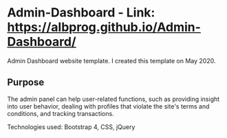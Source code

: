 # Admin-Dashboard - Link: https://albprog.github.io/Admin-Dashboard/

 Admin Dashboard website template. I created this template on May 2020.
 
 ## Purpose
 
 The admin panel can help user-related functions, such as providing insight into user behavior, dealing with profiles that violate the site's terms 
 and conditions, and tracking transactions.
 
Technologies used: Bootstrap 4, CSS, jQuery
